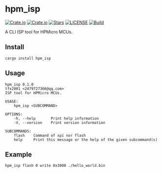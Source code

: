 # hpm_isp

[![Crate.io](https://img.shields.io/crates/v/hpm_isp)](https://crates.io/crates/hpm_isp)
[![Crate.io](https://img.shields.io/crates/d/hpm_isp)](https://crates.io/crates/hpm_isp)
[![Stars](https://img.shields.io/github/stars/tfx2001/hpm_isp)](https://github.com/tfx2001/hpm_isp)
[![LICENSE](https://img.shields.io/github/license/tfx2001/hpm_isp)](https://github.com/tfx2001/hpm_isp/blob/main/LICENSE)
[![Build](https://img.shields.io/github/workflow/status/tfx2001/hpm_isp/Build)](https://github.com/tfx2001/hpm_isp/actions/workflows/build.yml)

A CLI ISP tool for HPMicro MCUs.

## Install

```shell
cargo install hpm_isp
```

## Usage

```shell
hpm_isp 0.1.0                              
tfx2001 <2479727366@qq.com>                
ISP tool for HPMicro MCUs.                 

USAGE:
    hpm_isp <SUBCOMMAND>

OPTIONS:
    -h, --help       Print help information
    -V, --version    Print version information

SUBCOMMANDS:
    flash    Command of xpi nor flash
    help     Print this message or the help of the given subcommand(s)
```

## Example

```shell
hpm_isp flash 0 write 0x3000 ./hello_world.bin
```